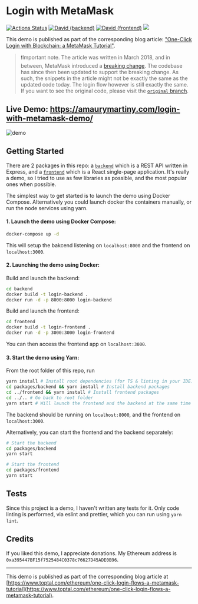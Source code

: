 # Login with MetaMask

[![Actions Status](https://github.com/amaurymartiny/login-with-metamask-demo/workflows/pr/badge.svg)](https://github.com/amaurymartiny/login-with-metamask-demo/actions)
[![David (backend)](<https://img.shields.io/david/amaurymartiny/login-with-metamask-demo.svg?label=deps%20(backend)&path=packages/backend>)](https://david-dm.org/amaurymartiny/login-with-metamask-demo?path=packages/backend)
[![David (frontend)](<https://img.shields.io/david/amaurymartiny/login-with-metamask-demo.svg?label=deps%20(frontend)&path=packages/frontend>)](https://david-dm.org/amaurymartiny/login-with-metamask-demo?path=packages/frontend)
[![](https://img.shields.io/badge/Buy%20me%20a%20tree-%F0%9F%8C%B3-lightgreen)](https://offset.earth/amaurymartiny)

This demo is published as part of the corresponding blog article: ["One-Click Login with Blockchain: a MetaMask Tutorial"](https://www.toptal.com/ethereum/one-click-login-flows-a-metamask-tutorial).

> ❗Important note. The article was written in March 2018, and in between, MetaMask introduced a [breaking change](https://medium.com/metamask/https-medium-com-metamask-breaking-change-injecting-web3-7722797916a8). The codebase has since then been updated to support the breaking change. As such, the snippets in the article might not be exactly the same as the updated code today. The login flow however is still exactly the same. If you want to see the original code, please visit the [`original` branch](https://github.com/amaurymartiny/login-with-metamask-demo/tree/original).

## Live Demo: https://amaurymartiny.com/login-with-metamask-demo/

![demo](https://uploads.toptal.io/blog/image/125794/toptal-blog-image-1522395423193-b3227ea1f43c6cbb9f78e090bd7bb2ee.gif)

## Getting Started

There are 2 packages in this repo: a [`backend`](./packages/backend) which is a REST API written in Express, and a [`frontend`](./packages/frontend) which is a React single-page application. It's really a demo, so I tried to use as few libraries as possible, and the most popular ones when possible.

The simplest way to get started is to launch the demo using Docker Compose. Alternatively you could launch docker the containers manually, or run the node services using yarn.

#### 1. Launch the demo using Docker Compose:

```bash
docker-compose up -d
```

This will setup the bakcend listening on `localhost:8000` and the frontend on `localhost:3000`.

#### 2. Launching the demo using Docker:

Build and launch the backend:

```bash
cd backend
docker build -t login-backend .
docker run -d -p 8000:8000 login-backend
```

Build and launch the frontend:

```bash
cd frontend
docker build -t login-frontend .
docker run -d -p 3000:3000 login-frontend
```

You can then access the frontend app on `localhost:3000`.

#### 3. Start the demo using Yarn:

From the root folder of this repo, run

```bash
yarn install # Install root dependencies (for TS & linting in your IDE)
cd packages/backend && yarn install # Install backend packages
cd ../frontend && yarn install # Install frontend packages
cd ../.. # Go back to root folder
yarn start # Will launch the frontend and the backend at the same time
```

The backend should be running on `localhost:8000`, and the frontend on `localhost:3000`.

Alternatively, you can start the frontend and the backend separately:

```bash
# Start the backend
cd packages/backend
yarn start

# Start the frontend
cd packages/frontend
yarn start
```

## Tests

Since this project is a demo, I haven't written any tests for it. Only code linting is performed, via eslint and prettier, which you can run using `yarn lint`.

## Credits

If you liked this demo, I appreciate donations. My Ethereum address is `0xa395447BF15f7525484C0378c76627D45ADE0B96`.

---

This demo is published as part of the corresponding blog article at [https://www.toptal.com/ethereum/one-click-login-flows-a-metamask-tutorial](https://www.toptal.com/ethereum/one-click-login-flows-a-metamask-tutorial).
